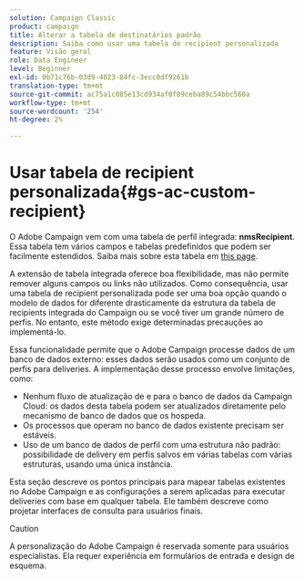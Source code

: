 ```yaml
---
solution: Campaign Classic
product: campaign
title: Alterar a tabela de destinatários padrão
description: Saiba como usar uma tabela de recipient personalizada
feature: Visão geral
role: Data Engineer
level: Beginner
exl-id: 0b71c76b-03d9-4023-84fc-3ecc0df9261b
translation-type: tm+mt
source-git-commit: ac75a1c085e13cd934af0f09ceba89c54bbc560a
workflow-type: tm+mt
source-wordcount: '254'
ht-degree: 2%

---
```


# Usar tabela de recipient personalizada{#gs-ac-custom-recipient}

O Adobe Campaign vem com uma tabela de perfil integrada: **nmsRecipient**. Essa tabela tem vários campos e tabelas predefinidos que podem ser facilmente estendidos. Saiba mais sobre esta tabela em [this page](datamodel.md#ootb-profiles).

A extensão de tabela integrada oferece boa flexibilidade, mas não permite remover alguns campos ou links não utilizados. Como consequência, usar uma tabela de recipient personalizada pode ser uma boa opção quando o modelo de dados for diferente drasticamente da estrutura da tabela de recipients integrada do Campaign ou se você tiver um grande número de perfis.  No entanto, este método exige determinadas precauções ao implementá-lo.

Essa funcionalidade permite que o Adobe Campaign processe dados de um banco de dados externo: esses dados serão usados como um conjunto de perfis para deliveries. A implementação desse processo envolve limitações, como:

* Nenhum fluxo de atualização de e para o banco de dados da Campaign Cloud: os dados desta tabela podem ser atualizados diretamente pelo mecanismo de banco de dados que os hospeda.
* Os processos que operam no banco de dados existente precisam ser estáveis.
* Uso de um banco de dados de perfil com uma estrutura não padrão: possibilidade de delivery em perfis salvos em várias tabelas com várias estruturas, usando uma única instância.

Esta seção descreve os pontos principais para mapear tabelas existentes no Adobe Campaign e as configurações a serem aplicadas para executar deliveries com base em qualquer tabela. Ele também descreve como projetar interfaces de consulta para usuários finais.

>[!CAUTION]
>
>A personalização do Adobe Campaign é reservada somente para usuários especialistas. Ela requer experiência em formulários de entrada e design de esquema.

